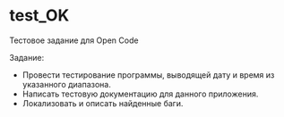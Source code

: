 # test_OK
Тестовое задание для Open Code

Задание:
- Провести тестирование программы, выводящей дату и время из указанного диапазона.
- Написать тестовую документацию для данного приложения.
- Локализовать и описать найденные баги.
